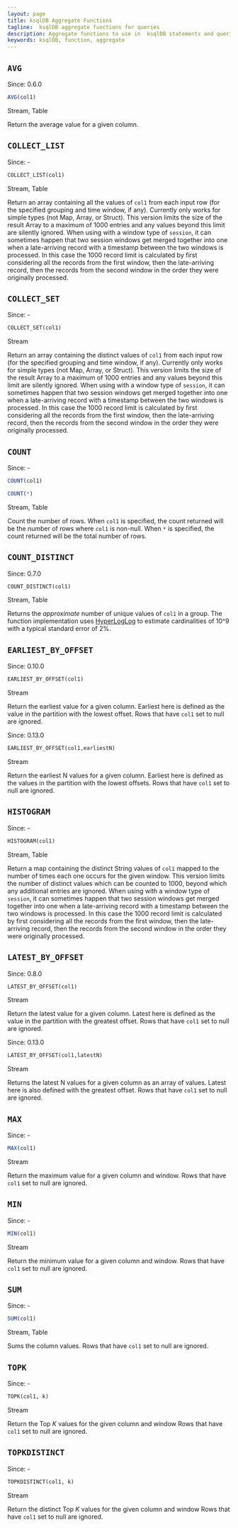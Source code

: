 ```yaml
---
layout: page
title: ksqlDB Aggregate Functions
tagline:  ksqlDB aggregate functions for queries
description: Aggregate functions to use in  ksqlDB statements and queries
keywords: ksqlDB, function, aggregate
---
```


## `AVG`

Since: 0.6.0

```sql
AVG(col1)
```

Stream, Table

Return the average value for a given column.

## `COLLECT_LIST`

Since: -

```sql
COLLECT_LIST(col1)
```

Stream, Table

Return an array containing all the values of `col1` from each
input row (for the specified grouping and time window, if any).
Currently only works for simple types (not Map, Array, or Struct).
This version limits the size of the result Array to a maximum of
1000 entries and any values beyond this limit are silently ignored.
When using with a window type of `session`, it can sometimes
happen that two session windows get merged together into one when a
late-arriving record with a timestamp between the two windows is
processed. In this case the 1000 record limit is calculated by
first considering all the records from the first window, then the
late-arriving record, then the records from the second window in
the order they were originally processed.

## `COLLECT_SET`

Since: -

```sql
COLLECT_SET(col1)
```

Stream

Return an array containing the distinct values of `col1` from
each input row (for the specified grouping and time window, if any).
Currently only works for simple types (not Map, Array, or Struct).
This version limits the size of the result Array to a maximum of
1000 entries and any values beyond this limit are silently ignored.
When using with a window type of `session`, it can sometimes
happen that two session windows get merged together into one when a
late-arriving record with a timestamp between the two windows is
processed. In this case the 1000 record limit is calculated by
first considering all the records from the first window, then the
late-arriving record, then the records from the second window in
the order they were originally processed.

## `COUNT`

Since: -

```sql
COUNT(col1)
```

```sql
COUNT(*)
```

Stream, Table

Count the number of rows. When `col1` is specified, the count
returned will be the number of rows where `col1` is non-null.
When `*` is specified, the count returned will be the total
number of rows.

## `COUNT_DISTINCT`

Since: 0.7.0

```sql
COUNT_DISTINCT(col1)
```

Stream, Table

Returns the _approximate_ number of unique values of `col1` in a group.
The function implementation uses [HyperLogLog](https://en.wikipedia.org/wiki/HyperLogLog)
to estimate cardinalities of 10^9 with a typical standard error of 2%.

## `EARLIEST_BY_OFFSET`

Since: 0.10.0

```sql
EARLIEST_BY_OFFSET(col1)
```

Stream

Return the earliest value for a given column. Earliest here is defined as the value in the partition
with the lowest offset. Rows that have `col1` set to null are ignored.


Since: 0.13.0

```sql
EARLIEST_BY_OFFSET(col1,earliestN)
```

Stream

Return the earliest N values for a given column. Earliest here is defined as the values in the partition
with the lowest offsets. Rows that have `col1` set to null are ignored.


## `HISTOGRAM`

Since: -

```sql
HISTOGRAM(col1)
```

Stream, Table

Return a map containing the distinct String values of `col1`
mapped to the number of times each one occurs for the given window.
This version limits the number of distinct values which can be
counted to 1000, beyond which any additional entries are ignored.
When using with a window type of `session`, it can sometimes
happen that two session windows get merged together into one when a
late-arriving record with a timestamp between the two windows is
processed. In this case the 1000 record limit is calculated by
first considering all the records from the first window, then the
late-arriving record, then the records from the second window in
the order they were originally processed.

## `LATEST_BY_OFFSET`

Since: 0.8.0

```sql
LATEST_BY_OFFSET(col1)
```

Stream

Return the latest value for a given column. Latest here is defined as the value in the partition
with the greatest offset. Rows that have `col1` set to null are ignored.

Since: 0.13.0

```sql
LATEST_BY_OFFSET(col1,latestN)
```

Stream

Returns the latest N values for a given column as an array of values. Latest here is also defined
with the greatest offset. Rows that have `col1` set to null are ignored.

## `MAX`

Since: -

```sql
MAX(col1)
```

Stream

Return the maximum value for a given column and window.
Rows that have `col1` set to null are ignored.

## `MIN`

Since: -

```sql
MIN(col1)
```

Stream

Return the minimum value for a given column and window.
Rows that have `col1` set to null are ignored.

## `SUM`

Since: -

```sql
SUM(col1)
```

Stream, Table

Sums the column values.
Rows that have `col1` set to null are ignored.

## `TOPK`

Since: -

```sql
TOPK(col1, k)
```

Stream

Return the Top *K* values for the given column and window
Rows that have `col1` set to null are ignored.

## `TOPKDISTINCT`

Since: -

```sql
TOPKDISTINCT(col1, k)
```

Stream

Return the distinct Top *K* values for the given column and window
Rows that have `col1` set to null are ignored.
